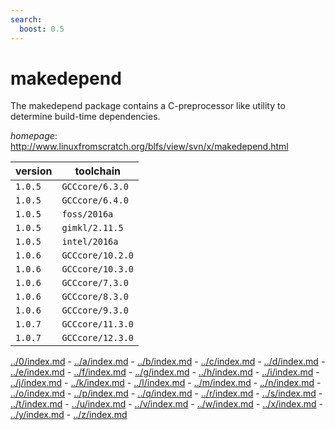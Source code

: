 ```yaml
---
search:
  boost: 0.5
---
```

# makedepend

The makedepend package contains a C-preprocessor like utility to determine build-time dependencies.

*homepage*: <http://www.linuxfromscratch.org/blfs/view/svn/x/makedepend.html>

version | toolchain
--------|----------
``1.0.5`` | ``GCCcore/6.3.0``
``1.0.5`` | ``GCCcore/6.4.0``
``1.0.5`` | ``foss/2016a``
``1.0.5`` | ``gimkl/2.11.5``
``1.0.5`` | ``intel/2016a``
``1.0.6`` | ``GCCcore/10.2.0``
``1.0.6`` | ``GCCcore/10.3.0``
``1.0.6`` | ``GCCcore/7.3.0``
``1.0.6`` | ``GCCcore/8.3.0``
``1.0.6`` | ``GCCcore/9.3.0``
``1.0.7`` | ``GCCcore/11.3.0``
``1.0.7`` | ``GCCcore/12.3.0``

[../0/index.md](0) - [../a/index.md](a) - [../b/index.md](b) - [../c/index.md](c) - [../d/index.md](d) - [../e/index.md](e) - [../f/index.md](f) - [../g/index.md](g) - [../h/index.md](h) - [../i/index.md](i) - [../j/index.md](j) - [../k/index.md](k) - [../l/index.md](l) - [../m/index.md](m) - [../n/index.md](n) - [../o/index.md](o) - [../p/index.md](p) - [../q/index.md](q) - [../r/index.md](r) - [../s/index.md](s) - [../t/index.md](t) - [../u/index.md](u) - [../v/index.md](v) - [../w/index.md](w) - [../x/index.md](x) - [../y/index.md](y) - [../z/index.md](z)

